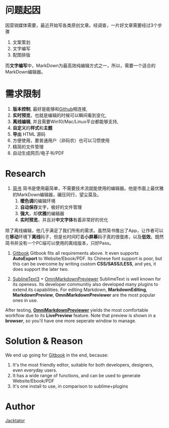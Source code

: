 # 问题起因

因营销媒体需要，最近开始写各类原创文章。经调查，一片好文章需要经过3个步骤

1. 文案策划
2. 文字编写
3. 配图排版

而**文字编写**中，MarkDown为最高效纯编辑方式之一，所以，需要一个适合的MarkDown编辑器。

# 需求限制

1. **版本控制**, 最好是能够和[Github](https://github.com)相连接,
1. **实时预览**，也就是编辑的时候可以瞬间看到变化,
1. **离线编辑**, 并且需要Win10/Mac/Linux平台都能够支持,
1. **自定义**的**样式**和**主题**
1. **导出** HTML 源码
1. 方便使用，要普通用户（非码农）也可以习惯使用
1. 精简的文件管理
1. 自动生成网页/电子书/PDF

# Research

1. [简书](https://jianshu.com)
简书是使用最简单，不需要技术流就能使用的编辑器。他是市面上最优雅的MarkDown编辑器，碾压同行，望尘莫及。
    1. **暖色调**的编辑环境
    1. **自动保存**文字，极好的文件管理
    1. **强大**，却**优雅**的编辑器
    1. **实时预览**，并且对**中文字体**有着非常好的优化

  除了离线编辑，他几乎满足了我们所有的需求。虽然简书推出了App，让作者可以在**移动**环境下**离线**码子，但是长时间盯着**小屏幕**码子真的很蛋疼，以及**低效**。既然简书并没有一个PC端可以使用的离线版本，只好Pass。
 
1. [Gitbook](https://gitbook.com)
Gitbook fits all requirements above. It even supports **AutoExport** to Website/Ebook/PDF. Its Chinese font support is poor, but this can be overcome by writing custom **CSS/SASS/LESS**, and yes, it does support the later two.

1. [SublineText3](sublimetext.com) + [OmniMarkdownPreviewer](https://github.com/timonwong/OmniMarkupPreviewer)
SublimeText is well known for its openess. Its developer communitiy also developed many plugins to extend its capabilities. For editing Markdown, **MarkdownEditing**, **MarkdownPreview**, **OmniMarkdownPreviewer** are the most popular ones in use. 

  After testing, **[OmniMarkdownPreviewer](https://github.com/timonwong/OmniMarkupPreviewer)** yields the most comfortable workflow due to its **LivePreview** feature. Note that preview is shown in a **browser**, so you'll have one more seperate window to manage.


# Solution & Reason

We end up going for [Gitbook](https://gitbook.com) in the end, because:

1. It's the most friendly editor, suitable for both developers, designers, even everyday users.
1. It has a wide range of functions, and can be used to generate Website/Ebook/PDF
1. It's one install to use, in comparison to sublime+plugins

# Author
[Jacktator](https://jacktator.com)